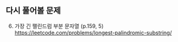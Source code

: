 ## 다시 풀어볼 문제

 6. 가장 긴 팰린드럼 부분 문자열 (p.159, 5) https://leetcode.com/problems/longest-palindromic-substring/

